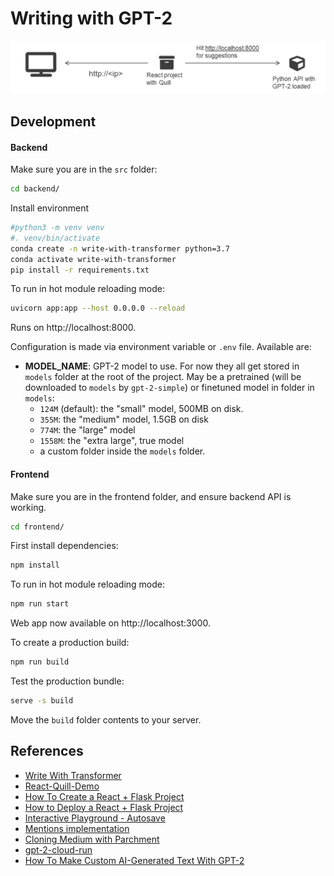 # Writing with GPT-2

![](./diagram.png)

## Development

#### Backend

Make sure you are in the `src` folder:

```sh
cd backend/
```

Install environment

```sh
#python3 -m venv venv
#. venv/bin/activate
conda create -n write-with-transformer python=3.7
conda activate write-with-transformer
pip install -r requirements.txt
```

To run in hot module reloading mode:

```sh
uvicorn app:app --host 0.0.0.0 --reload
```

Runs on http://localhost:8000.

Configuration is made via environment variable or `.env` file. Available are:

- **MODEL_NAME**: GPT-2 model to use. For now they all get stored in `models` folder at the root of the project. May be a pretrained (will be downloaded to `models` by `gpt-2-simple`) or finetuned model in folder in `models`:
  - `124M` (default): the "small" model, 500MB on disk.
  - `355M`: the "medium" model, 1.5GB on disk
  - `774M`: the "large" model
  - `1558M`: the "extra large", true model
  - a custom folder inside the `models` folder.

#### Frontend

Make sure you are in the frontend folder, and ensure backend API is working.

```sh
cd frontend/
```

First install dependencies:

```sh
npm install
```

To run in hot module reloading mode:

```sh
npm run start
```

Web app now available on http://localhost:3000.

To create a production build:

```sh
npm run build
```

Test the production bundle:

```sh
serve -s build
```

Move the `build` folder contents to your server.

## References

- [Write With Transformer](https://transformer.huggingface.co/doc/distil-gpt2)
- [React-Quill-Demo](https://codesandbox.io/s/tn2x3)
- [How To Create a React + Flask Project](https://blog.miguelgrinberg.com/post/how-to-create-a-react--flask-project)
- [How to Deploy a React + Flask Project](https://blog.miguelgrinberg.com/post/how-to-deploy-a-react--flask-project)
- [Interactive Playground - Autosave](https://quilljs.com/playground/#autosave)
- [Mentions implementation](https://github.com/zenoamaro/react-quill/issues/324)
- [Cloning Medium with Parchment](https://quilljs.com/guides/cloning-medium-with-parchment/)
- [gpt-2-cloud-run](https://github.com/minimaxir/gpt-2-cloud-run)
- [How To Make Custom AI-Generated Text With GPT-2](https://minimaxir.com/2019/09/howto-gpt2/)
